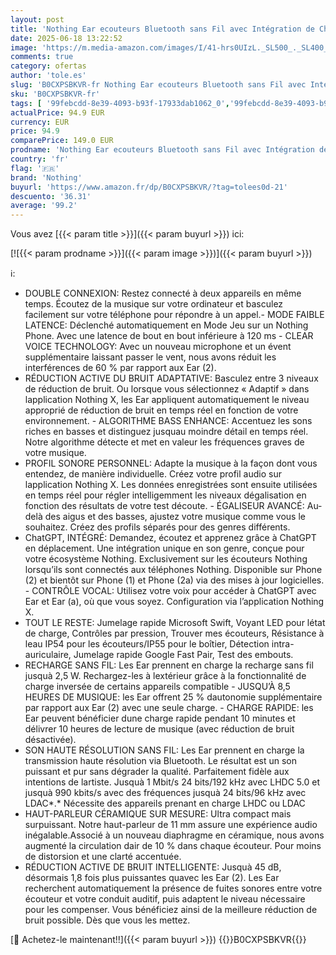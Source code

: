 ```yaml
---
layout: post
title: 'Nothing Ear ecouteurs Bluetooth sans Fil avec Intégration de ChatGPT  Son Haute résolution 24 Bits  Réduction Active de Bruit Intelligente  Égaliseur avancé et Jusqu’à 40 5 Heures d’écoute - Blanc'
date: 2025-06-18 13:22:52
image: 'https://m.media-amazon.com/images/I/41-hrs0UIzL._SL500_._SL400_.jpg'
comments: true
category: ofertas
author: 'tole.es'
slug: 'B0CXPSBKVR-fr Nothing Ear ecouteurs Bluetooth sans Fil avec Intégration...'
sku: 'B0CXPSBKVR-fr'
tags: [ '99febcdd-8e39-4093-b93f-17933dab1062_0','99febcdd-8e39-4093-b93f-17933dab1062_1401','99febcdd-8e39-4093-b93f-17933dab1062_8201','Arborist Merchandising Root','Casques et écouteurs','Casques, écouteurs et accessoires','High-Tech','Les produits préférés de nos clients : High-Tech','Self Service','Special Features Stores','Wireless Category page - Wearables','node 1','node 4','nothing','Écouteurs à conduction osseuse','🇫🇷', ]
actualPrice: 94.9 EUR
currency: EUR
price: 94.9
comparePrice: 149.0 EUR
prodname: 'Nothing Ear ecouteurs Bluetooth sans Fil avec Intégration de ChatGPT  Son Haute résolution 24 Bits  Réduction Active de Bruit Intelligente  Égaliseur avancé et Jusqu’à 40 5 Heures d’écoute - Blanc'
country: 'fr'
flag: '🇫🇷'
brand: 'Nothing'
buyurl: 'https://www.amazon.fr/dp/B0CXPSBKVR/?tag=tolees0d-21'
descuento: '36.31'
average: '99.2'
---
```


Vous avez [{{< param title >}}]({{< param buyurl >}}) ici:

[![{{< param prodname >}}]({{< param image >}})]({{< param buyurl >}})

ℹ️:

- DOUBLE CONNEXION: Restez connecté à deux appareils en même temps. Écoutez de la musique sur votre ordinateur et basculez facilement sur votre téléphone pour répondre à un appel.- MODE FAIBLE LATENCE: Déclenché automatiquement en Mode Jeu sur un Nothing Phone. Avec une latence de bout en bout inférieure à 120 ms - CLEAR VOICE TECHNOLOGY: Avec un nouveau microphone et un évent supplémentaire laissant passer le vent, nous avons réduit les interférences de 60 % par rapport aux Ear (2).
- RÉDUCTION ACTIVE DU BRUIT ADAPTATIVE: Basculez entre 3 niveaux de réduction de bruit. Ou lorsque vous sélectionnez « Adaptif » dans lapplication Nothing X, les Ear appliquent automatiquement le niveau approprié de réduction de bruit en temps réel en fonction de votre environnement. - ALGORITHME BASS ENHANCE: Accentuez les sons riches en basses et distinguez jusquau moindre détail en temps réel. Notre algorithme détecte et met en valeur les fréquences graves de votre musique.
- PROFIL SONORE PERSONNEL: Adapte la musique à la façon dont vous entendez, de manière individuelle. Créez votre profil audio sur lapplication Nothing X. Les données enregistrées sont ensuite utilisées en temps réel pour régler intelligemment les niveaux dégalisation en fonction des résultats de votre test découte. - ÉGALISEUR AVANCÉ: Au-delà des aigus et des basses, ajustez votre musique comme vous le souhaitez. Créez des profils séparés pour des genres différents.
- ChatGPT, INTÉGRÉ: Demandez, écoutez et apprenez grâce à ChatGPT en déplacement. Une intégration unique en son genre, conçue pour votre écosystème Nothing. Exclusivement sur les écouteurs Nothing lorsqu’ils sont connectés aux téléphones Nothing. Disponible sur Phone (2) et bientôt sur Phone (1) et Phone (2a) via des mises à jour logicielles. - CONTRÔLE VOCAL: Utilisez votre voix pour accéder à ChatGPT avec Ear et Ear (a), où que vous soyez. Configuration via l’application Nothing X.
- TOUT LE RESTE: Jumelage rapide Microsoft Swift, Voyant LED pour létat de charge, Contrôles par pression, Trouver mes écouteurs, Résistance à leau IP54 pour les écouteurs/IP55 pour le boîtier, Détection intra-auriculaire, Jumelage rapide Google Fast Pair, Test des embouts.
- RECHARGE SANS FIL: Les Ear prennent en charge la recharge sans fil jusquà 2,5 W. Rechargez-les à lextérieur grâce à la fonctionnalité de charge inversée de certains appareils compatible - JUSQU’À 8,5 HEURES DE MUSIQUE: les Ear offrent 25 % dautonomie supplémentaire par rapport aux Ear (2) avec une seule charge. - CHARGE RAPIDE: les Ear peuvent bénéficier dune charge rapide pendant 10 minutes et délivrer 10 heures de lecture de musique (avec réduction de bruit désactivée).
- SON HAUTE RÉSOLUTION SANS FIL: Les Ear prennent en charge la transmission haute résolution via Bluetooth. Le résultat est un son puissant et pur sans dégrader la qualité. Parfaitement fidèle aux intentions de lartiste. Jusquà 1 Mbit/s 24 bits/192 kHz avec LHDC 5.0 et jusquà 990 kbits/s avec des fréquences jusquà 24 bits/96 kHz avec LDAC*.* Nécessite des appareils prenant en charge LHDC ou LDAC
- HAUT-PARLEUR CÉRAMIQUE SUR MESURE: Ultra compact mais surpuissant. Notre haut-parleur de 11 mm assure une expérience audio inégalable.Associé à un nouveau diaphragme en céramique, nous avons augmenté la circulation dair de 10 % dans chaque écouteur. Pour moins de distorsion et une clarté accentuée.
- RÉDUCTION ACTIVE DE BRUIT INTELLIGENTE: Jusquà 45 dB, désormais 1,8 fois plus puissantes quavec les Ear (2). Les Ear recherchent automatiquement la présence de fuites sonores entre votre écouteur et votre conduit auditif, puis adaptent le niveau nécessaire pour les compenser. Vous bénéficiez ainsi de la meilleure réduction de bruit possible. Dès que vous les mettez.

[🛒 Achetez-le maintenant!!]({{< param buyurl >}})
{{<world>}}B0CXPSBKVR{{</world>}}
